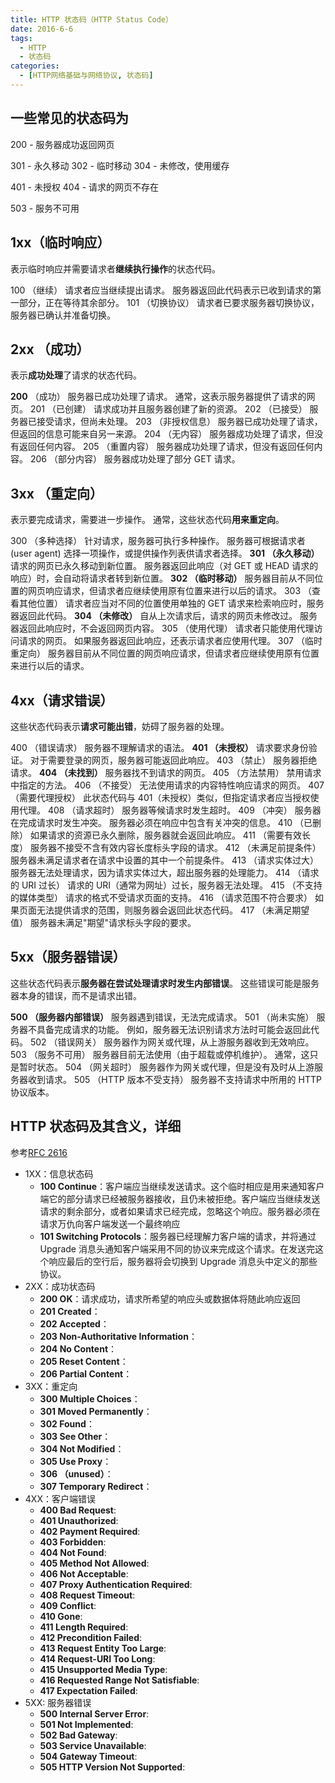 ```yaml
---
title: HTTP 状态码（HTTP Status Code）
date: 2016-6-6
tags:
  - HTTP
  - 状态码
categories:
  - [HTTP网络基础与网络协议, 状态码]
---
```


## 一些常见的状态码为

200 - 服务器成功返回网页

301 - 永久移动
302 - 临时移动
304 - 未修改，使用缓存

401 - 未授权
404 - 请求的网页不存在

503 - 服务不可用

## 1xx（临时响应）

表示临时响应并需要请求者**继续执行操作**的状态代码。

100 （继续） 请求者应当继续提出请求。 服务器返回此代码表示已收到请求的第一部分，正在等待其余部分。
101 （切换协议） 请求者已要求服务器切换协议，服务器已确认并准备切换。

## 2xx （成功）

表示**成功处理**了请求的状态代码。

**200** （成功） 服务器已成功处理了请求。 通常，这表示服务器提供了请求的网页。
201 （已创建） 请求成功并且服务器创建了新的资源。
202 （已接受） 服务器已接受请求，但尚未处理。
203 （非授权信息） 服务器已成功处理了请求，但返回的信息可能来自另一来源。
204 （无内容） 服务器成功处理了请求，但没有返回任何内容。
205 （重置内容） 服务器成功处理了请求，但没有返回任何内容。
206 （部分内容） 服务器成功处理了部分 GET 请求。

## 3xx （重定向）

表示要完成请求，需要进一步操作。 通常，这些状态代码**用来重定向**。

300 （多种选择） 针对请求，服务器可执行多种操作。 服务器可根据请求者 (user agent) 选择一项操作，或提供操作列表供请求者选择。
**301 （永久移动）** 请求的网页已永久移动到新位置。 服务器返回此响应（对 GET 或 HEAD 请求的响应）时，会自动将请求者转到新位置。
**302 （临时移动）** 服务器目前从不同位置的网页响应请求，但请求者应继续使用原有位置来进行以后的请求。
303 （查看其他位置） 请求者应当对不同的位置使用单独的 GET 请求来检索响应时，服务器返回此代码。
**304 （未修改）** 自从上次请求后，请求的网页未修改过。 服务器返回此响应时，不会返回网页内容。
305 （使用代理） 请求者只能使用代理访问请求的网页。 如果服务器返回此响应，还表示请求者应使用代理。
307 （临时重定向） 服务器目前从不同位置的网页响应请求，但请求者应继续使用原有位置来进行以后的请求。

## 4xx（请求错误）

这些状态代码表示**请求可能出错**，妨碍了服务器的处理。

400 （错误请求） 服务器不理解请求的语法。
**401 （未授权）** 请求要求身份验证。 对于需要登录的网页，服务器可能返回此响应。
403 （禁止） 服务器拒绝请求。
**404 （未找到）** 服务器找不到请求的网页。
405 （方法禁用） 禁用请求中指定的方法。
406 （不接受） 无法使用请求的内容特性响应请求的网页。
407 （需要代理授权） 此状态代码与 401（未授权）类似，但指定请求者应当授权使用代理。
408 （请求超时） 服务器等候请求时发生超时。
409 （冲突） 服务器在完成请求时发生冲突。 服务器必须在响应中包含有关冲突的信息。
410 （已删除） 如果请求的资源已永久删除，服务器就会返回此响应。
411 （需要有效长度） 服务器不接受不含有效内容长度标头字段的请求。
412 （未满足前提条件） 服务器未满足请求者在请求中设置的其中一个前提条件。
413 （请求实体过大） 服务器无法处理请求，因为请求实体过大，超出服务器的处理能力。
414 （请求的 URI 过长） 请求的 URI（通常为网址）过长，服务器无法处理。
415 （不支持的媒体类型） 请求的格式不受请求页面的支持。
416 （请求范围不符合要求） 如果页面无法提供请求的范围，则服务器会返回此状态代码。
417 （未满足期望值） 服务器未满足"期望"请求标头字段的要求。

## 5xx（服务器错误）

这些状态代码表示**服务器在尝试处理请求时发生内部错误**。 这些错误可能是服务器本身的错误，而不是请求出错。

**500 （服务器内部错误）** 服务器遇到错误，无法完成请求。
501 （尚未实施） 服务器不具备完成请求的功能。 例如，服务器无法识别请求方法时可能会返回此代码。
502 （错误网关） 服务器作为网关或代理，从上游服务器收到无效响应。
503 （服务不可用） 服务器目前无法使用（由于超载或停机维护）。 通常，这只是暂时状态。
504 （网关超时） 服务器作为网关或代理，但是没有及时从上游服务器收到请求。
505 （HTTP 版本不受支持） 服务器不支持请求中所用的 HTTP 协议版本。

## HTTP 状态码及其含义，详细

参考[RFC 2616](http://www.w3.org/Protocols/rfc2616/rfc2616-sec10.html)

- 1XX：信息状态码
  - **100 Continue**：客户端应当继续发送请求。这个临时相应是用来通知客户端它的部分请求已经被服务器接收，且仍未被拒绝。客户端应当继续发送请求的剩余部分，或者如果请求已经完成，忽略这个响应。服务器必须在请求万仇向客户端发送一个最终响应
  - **101 Switching Protocols**：服务器已经理解力客户端的请求，并将通过 Upgrade 消息头通知客户端采用不同的协议来完成这个请求。在发送完这个响应最后的空行后，服务器将会切换到 Upgrade 消息头中定义的那些协议。
- 2XX：成功状态码
  - **200 OK**：请求成功，请求所希望的响应头或数据体将随此响应返回
  - **201 Created**：
  - **202 Accepted**：
  - **203 Non-Authoritative Information**：
  - **204 No Content**：
  - **205 Reset Content**：
  - **206 Partial Content**：
- 3XX：重定向
  - **300 Multiple Choices**：
  - **301 Moved Permanently**：
  - **302 Found**：
  - **303 See Other**：
  - **304 Not Modified**：
  - **305 Use Proxy**：
  - **306 （unused）**：
  - **307 Temporary Redirect**：
- 4XX：客户端错误
  - **400 Bad Request**:
  - **401 Unauthorized**:
  - **402 Payment Required**:
  - **403 Forbidden**:
  - **404 Not Found**:
  - **405 Method Not Allowed**:
  - **406 Not Acceptable**:
  - **407 Proxy Authentication Required**:
  - **408 Request Timeout**:
  - **409 Conflict**:
  - **410 Gone**:
  - **411 Length Required**:
  - **412 Precondition Failed**:
  - **413 Request Entity Too Large**:
  - **414 Request-URI Too Long**:
  - **415 Unsupported Media Type**:
  - **416 Requested Range Not Satisfiable**:
  - **417 Expectation Failed**:
- 5XX: 服务器错误
  - **500 Internal Server Error**:
  - **501 Not Implemented**:
  - **502 Bad Gateway**:
  - **503 Service Unavailable**:
  - **504 Gateway Timeout**:
  - **505 HTTP Version Not Supported**:
